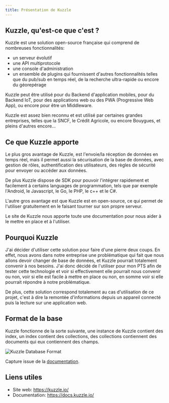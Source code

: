 ```yaml
---
title: Présentation de Kuzzle
---
```


## Kuzzle, qu'est-ce que c'est ?

Kuzzle est une solution open-source française qui comprend de nombreuses fonctionnalités:

- un serveur évolutif
- une API multiprotocole
- une console d'administration
- un ensemble de plugins qui fournissent d'autres fonctionnalités telles que du pub/sub en temps réel, de la recherche ultra-rapide ou encore du géorepérage

Kuzzle peut être utilisé pour du Backend d'application mobiles, pour du Backend IoT, pour des applications web ou des PWA (Progressive Web App), ou encore pour être un Middleware.

Kuzzle est assez bien reconnu et est utilisé par certaines grandes entreprises, telles que la SNCF, le Crédit Agricole, ou encore Bouygues, et pleins d'autres encore...

## Ce que Kuzzle apporte

Le plus gros avantage de Kuzzle, est l'envoie/la réception de données en temps réel, mais il permet aussi la sécurisation de la base de données, avec gestion de rôles, authentification des utilisateurs, des règles de sécurité pour envoyer ou accéder aux données.

De plus Kuzzle dispose de SDK pour pouvoir l'intégrer rapidement et facilement à certains languages de programmation, tels que par exemple l'Android, le Javascript, le Go, le PHP, le c++ et le C#.

L'autre gros avantage est que Kuzzle est en open-source, ce qui permet de l'utiliser gratuitement en le faisant tourner sur son propre serveur.

Le site de Kuzzle nous apporte toute une documentation pour nous aider à le mettre en place et à l'utiliser.

## Pourquoi Kuzzle

J'ai décider d'utiliser cette solution pour faire d'une pierre deux coups. En effet, nous avons dans notre entreprise une problématique qui fait que nous allons devoir changer de base de données, et Kuzzle pourrait totalement convenir à nos besoins. J'ai donc décidé de l'utiliser pour mon PTS afin de tester cette technologie et voir si effectivement elle pourrait nous convenir ou non, voir si elle est facile à mettre en place ou non, en somme voir si elle pourrait répondre à notre problématique.

De plus, cette solution correspond totalement au cas d'utilisation de ce projet, c'est à dire la remontée d'informations depuis un appareil connecté puis la lecture sur une application web.

## Format de la base

Kuzzle fonctionne de la sorte suivante, une instance de Kuzzle contient des index, un index contient des collections, des collections contiennent des documents qui eux contiennent des champs.

![Kuzzle Database Format](/img/kuzzle_database_format.PNG)

Capture issue de la [documentation](https://docs.kuzzle.io/core/1/guides/essentials/store-access-data/).

## Liens utiles

- Site web: <https://kuzzle.io/>
- Documentation: <https://docs.kuzzle.io/>
